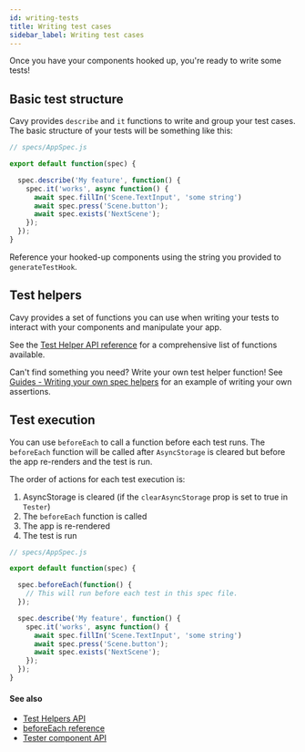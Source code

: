 ```yaml
---
id: writing-tests
title: Writing test cases
sidebar_label: Writing test cases
---
```


Once you have your components hooked up, you're ready to write some tests!

## Basic test structure

Cavy provides `describe` and `it` functions to write  and group your test
cases. The basic structure of your tests will be something like this:

```js
// specs/AppSpec.js

export default function(spec) {

  spec.describe('My feature', function() {
    spec.it('works', async function() {
      await spec.fillIn('Scene.TextInput', 'some string')
      await spec.press('Scene.button');
      await spec.exists('NextScene');
    });
  });
}
```

Reference your hooked-up components using the string you provided to
`generateTestHook`.

## Test helpers

Cavy provides a set of functions you can use when writing your tests to interact
with your components and manipulate your app.

See the [Test Helper API reference](../api/test-helpers) for a comprehensive
list of functions available.

Can't find something you need? Write your own test helper function! See
[Guides - Writing your own spec helpers](/guides/writing-spec-helpers) for
an example of writing your own assertions.

## Test execution

You can use `beforeEach` to call a function before each test runs. The
`beforeEach` function will be called after `AsyncStorage` is cleared but before
the app re-renders and the test is run.

The order of actions for each test execution is:

1. AsyncStorage is cleared (if the `clearAsyncStorage` prop is set to true in
   `Tester`)
2. The `beforeEach` function is called
3. The app is re-rendered
4. The test is run

```js
// specs/AppSpec.js

export default function(spec) {

  spec.beforeEach(function() {
    // This will run before each test in this spec file.
  });

  spec.describe('My feature', function() {
    spec.it('works', async function() {
      await spec.fillIn('Scene.TextInput', 'some string')
      await spec.press('Scene.button');
      await spec.exists('NextScene');
    });
  });
}
```

#### See also
* [Test Helpers API](../api/test-helpers)
* [beforeEach reference](../api/test-helpers#beforeeachfunction)
* [Tester component API](../api/tester)